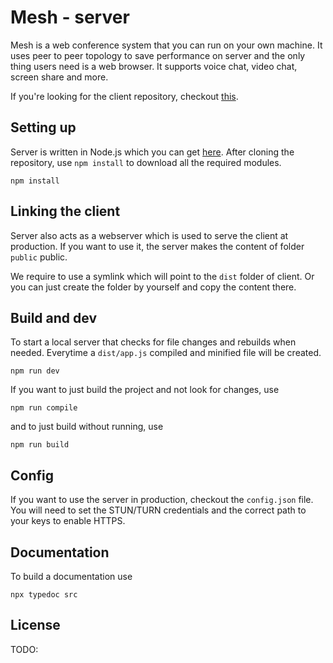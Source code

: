 # Mesh - server

Mesh is a web conference system that you can run on your own machine. It uses peer to peer topology to save performance on server and the only thing users need is a web browser. It supports voice chat, video chat, screen share and more. 

If you're looking for the client repository, checkout [this](https://github.com/bajt24/meshclient). 

## Setting up
Server is written in Node.js which you can get [here](https://nodejs.org/en/).
After cloning the repository, use `npm install` to download all the required modules.

```
npm install
```

## Linking the client

Server also acts as a webserver which is used to serve the client at production. If you want to use it, the server makes the content of folder `public` public. 

We require to use a symlink which will point to the `dist` folder of client. Or you can just create the folder by yourself and copy the content there.


## Build and dev

To start a local server that checks for file changes and rebuilds when needed. Everytime a `dist/app.js` compiled and minified file will be created. 

```
npm run dev
```
If you want to just build the project and not look for changes, use 

```
npm run compile
```

and to just build without running, use 

```
npm run build
```

## Config
If you want to use the server in production, checkout the `config.json` file. You will need to set the STUN/TURN credentials and the correct path to your keys to enable HTTPS.

## Documentation

To build a documentation use 
```
npx typedoc src
```

## License

TODO: